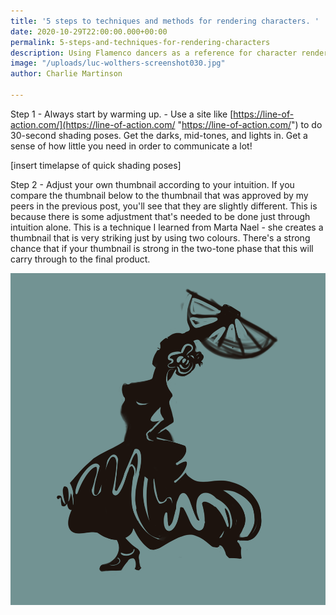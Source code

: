 ```yaml
---
title: '5 steps to techniques and methods for rendering characters. '
date: 2020-10-29T22:00:00.000+00:00
permalink: 5-steps-and-techniques-for-rendering-characters
description: Using Flamenco dancers as a reference for character rendering
image: "/uploads/luc-wolthers-screenshot030.jpg"
author: Charlie Martinson

---
```

Step 1 - Always start by warming up. - Use a site like [https://line-of-action.com/](https://line-of-action.com/ "https://line-of-action.com/") to do 30-second shading poses. Get the darks, mid-tones, and lights in. Get a sense of how little you need in order to communicate a lot! 

\[insert timelapse of quick shading poses\]

Step 2 - Adjust your own thumbnail according to your intuition. If you compare the thumbnail below to the thumbnail that was approved by my peers in the previous post, you'll see that they are slightly different. This is because there is some adjustment that's needed to be done just through intuition alone. This is a technique I learned from Marta Nael - she creates a thumbnail that is very striking just by using two colours. There's a strong chance that if your thumbnail is strong in the two-tone phase that this will carry through to the final product.

![](/uploads/untitled-artwork_-56.png)